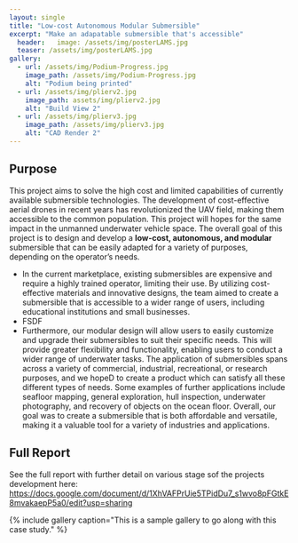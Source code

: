 ```yaml
---
layout: single
title: "Low-cost Autonomous Modular Submersible"
excerpt: "Make an adapatable submersible that's accessible"
  header:   image: /assets/img/posterLAMS.jpg
  teaser: /assets/img/posterLAMS.jpg
gallery:
  - url: /assets/img/Podium-Progress.jpg
    image_path: /assets/img/Podium-Progress.jpg
    alt: "Podium being printed"
  - url: /assets/img/plierv2.jpg
    image_path: assets/img/plierv2.jpg
    alt: "Build View 2"
  - url: /assets/img/plierv3.jpg
    image_path: /assets/img/plierv3.jpg
    alt: "CAD Render 2"
---
```


## Purpose

This project aims to solve the high cost and limited capabilities of currently available submersible technologies. The development of cost-effective aerial drones in recent years has revolutionized the UAV field, making them accessible to the common population. This project will hopes for the same impact in the unmanned underwater vehicle space. The overall goal of this project is to design and develop a **low-cost, autonomous, and modular** submersible that can be easily adapted for a variety of purposes, depending on the operator’s needs. 
* In the current marketplace, existing submersibles are expensive and require a highly trained operator, limiting their use. By utilizing cost-effective materials and innovative designs, the team aimed to create a submersible that is accessible to a wider range of users, including educational institutions and small businesses. 
* FSDF
* Furthermore, our modular design will allow users to easily customize and upgrade their submersibles to suit their specific needs. This will provide greater flexibility and functionality, enabling users to conduct a wider range of underwater tasks. 
The application of submersibles spans across a variety of commercial, industrial, recreational, or research purposes, and we hopeD to create a product which can satisfy all these different types of needs. Some examples of further applications include seafloor mapping, general exploration, hull inspection, underwater photography, and recovery of objects on the ocean floor. Overall, our goal was to create a submersible that is both affordable and versatile, making it a valuable tool for a variety of industries and applications.

##


##


##


## Full Report
See the full report with further detail on various stage sof the projects development here:
https://docs.google.com/document/d/1XhVAFPrUie5TPidDu7_s1wvo8pFGtkE8mvakaepP5a0/edit?usp=sharing

{% include gallery caption="This is a sample gallery to go along with this case study." %}
